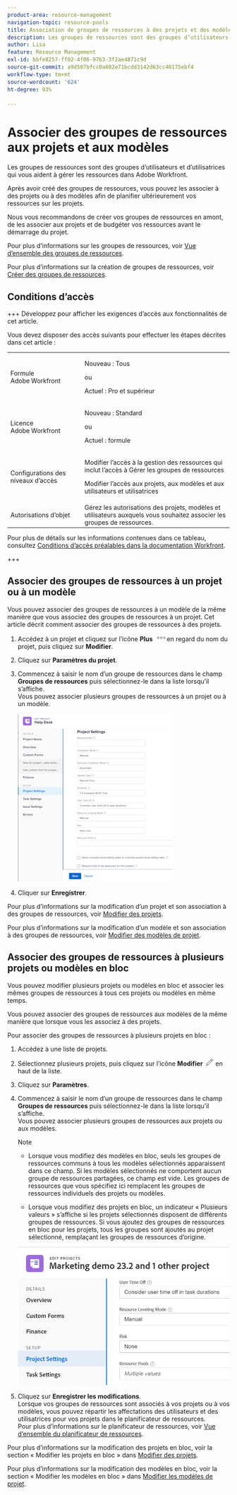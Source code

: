 ```yaml
---
product-area: resource-management
navigation-topic: resource-pools
title: Association de groupes de ressources à des projets et des modèles
description: Les groupes de ressources sont des groupes d’utilisateurs et d’utilisatrices qui vous aident à gérer les ressources dans Adobe Workfront.
author: Lisa
feature: Resource Management
exl-id: bbfe8257-ff02-4f06-9763-3f2ae4871c9d
source-git-commit: a9d507bfcc0a602e71bcdd3142d63cc40175ebf4
workflow-type: tm+mt
source-wordcount: '624'
ht-degree: 93%

---
```


# Associer des groupes de ressources aux projets et aux modèles


<!-- drafted for bulk editing projects: keep this in yellow till this releases to ALL customers - May 1, 2023

Also - take out all the references to Preview and Prod at prod final
-->

<!--<span class="preview">The highlighted information on this page refers to functionality not yet generally available. It is available for all customers in the Preview environment and for a select group of customers in the Production environment.</span>-->


<!--
<p>The sections about how to add resource pools to templates, projects are duplicated from the articles listed in those sections (Editing Projects, Creating a Template, etc).</p>
<p>***I decided to keep these steps here, though, because it's hard to parse through those much lunger articles for just updating this one field.)</p>
-->

Les groupes de ressources sont des groupes d’utilisateurs et d’utilisatrices qui vous aident à gérer les ressources dans Adobe Workfront.

Après avoir créé des groupes de ressources, vous pouvez les associer à des projets ou à des modèles afin de planifier ultérieurement vos ressources sur les projets.

Nous vous recommandons de créer vos groupes de ressources en amont, de les associer aux projets et de budgéter vos ressources avant le démarrage du projet.

Pour plus d’informations sur les groupes de ressources, voir [Vue d’ensemble des groupes de ressources](../../../resource-mgmt/resource-planning/resource-pools/work-with-resource-pools.md).

Pour plus d’informations sur la création de groupes de ressources, voir [Créer des groupes de ressources](../../../resource-mgmt/resource-planning/resource-pools/create-resource-pools.md).

## Conditions d’accès

+++ Développez pour afficher les exigences d’accès aux fonctionnalités de cet article.

Vous devez disposer des accès suivants pour effectuer les étapes décrites dans cet article :

<table style="table-layout:auto"> 
 <col> 
 <col> 
 <tbody> 
  <tr> 
   <td role="rowheader">Formule Adobe Workfront</td> 
   <td><p>Nouveau : Tous</p>
       <p>ou</p>
       <p>Actuel : Pro et supérieur</p> </td> 
  </tr> 
  <tr> 
   <td role="rowheader">Licence Adobe Workfront</td> 
   <td><p>Nouveau : Standard</p>
       <p>ou</p>
       <p>Actuel : formule</p></td>
  </tr> 
  <tr> 
   <td role="rowheader">Configurations des niveaux d’accès</td> 
   <td> <p>Modifier l’accès à la gestion des ressources qui inclut l’accès à Gérer les groupes de ressources</p> <p>Modifier l’accès aux projets, aux modèles et aux utilisateurs et utilisatrices</p></td> 
  </tr> 
  <tr data-mc-conditions=""> 
   <td role="rowheader">Autorisations d’objet</td> 
   <td>Gérez les autorisations des projets, modèles et utilisateurs auxquels vous souhaitez associer les groupes de ressources.</td> 
  </tr> 
 </tbody> 
</table>

Pour plus de détails sur les informations contenues dans ce tableau, consultez [Conditions d’accès préalables dans la documentation Workfront](/help/quicksilver/administration-and-setup/add-users/access-levels-and-object-permissions/access-level-requirements-in-documentation.md).

+++

## Associer des groupes de ressources à un projet ou à un modèle

Vous pouvez associer des groupes de ressources à un modèle de la même manière que vous associez des groupes de ressources à un projet. Cet article décrit comment associer des groupes de ressources à des projets.

1. Accédez à un projet et cliquez sur l’icône **Plus** ![](assets/more-icon.png)en regard du nom du projet, puis cliquez sur **Modifier**.

1. Cliquez sur **Paramètres du projet**.

1. Commencez à saisir le nom d’un groupe de ressources dans le champ **Groupes de ressources** puis sélectionnez-le dans la liste lorsqu’il s’affiche.\
   Vous pouvez associer plusieurs groupes de ressources à un projet ou à un modèle.

   ![](assets/nwe-project-settings-in-edit-project-box-350x380.png)

1. Cliquer sur **Enregistrer**.

Pour plus d’informations sur la modification d’un projet et son association à des groupes de ressources, voir [Modifier des projets](../../../manage-work/projects/manage-projects/edit-projects.md).

Pour plus d’informations sur la modification d’un modèle et son association à des groupes de ressources, voir [Modifier des modèles de projet](../../../manage-work/projects/create-and-manage-templates/edit-templates.md).

## Associer des groupes de ressources à plusieurs projets ou modèles en bloc

Vous pouvez modifier plusieurs projets ou modèles en bloc et associer les mêmes groupes de ressources à tous ces projets ou modèles en même temps.

Vous pouvez associer des groupes de ressources aux modèles de la même manière que lorsque vous les associez à des projets.

Pour associer des groupes de ressources à plusieurs projets en bloc :

1. Accédez à une liste de projets.
1. Sélectionnez plusieurs projets, puis cliquez sur l’icône **Modifier** ![](assets/edit-icon.png) en haut de la liste.

1. Cliquez sur **Paramètres**.
1. Commencez à saisir le nom d’un groupe de ressources dans le champ **Groupes de ressources** puis sélectionnez-le dans la liste lorsqu’il s’affiche.\
   Vous pouvez associer plusieurs groupes de ressources aux projets ou aux modèles.

   >[!NOTE]
   >
   >* Lorsque vous modifiez des modèles en bloc, seuls les groupes de ressources communs à tous les modèles sélectionnés apparaissent dans ce champ. Si les modèles sélectionnés ne comportent aucun groupe de ressources partagées, ce champ est vide. Les groupes de ressources que vous spécifiez ici remplacent les groupes de ressources individuels des projets ou modèles.
   >
   >* Lorsque vous modifiez des projets en bloc, un indicateur « Plusieurs valeurs » s’affiche si les projets sélectionnés disposent de différents groupes de ressources. Si vous ajoutez des groupes de ressources en bloc pour les projets, tous les groupes sont ajoutés au projet sélectionné, remplaçant les groupes de ressources d’origine.

   ![add_resource_pools_to_multiple_projects.png](assets/add-resource-pools-to-multiple-projects-350x358.png)

1. Cliquez sur **Enregistrer les modifications**.\
   Lorsque vos groupes de ressources sont associés à vos projets ou à vos modèles, vous pouvez répartir les affectations des utilisateurs et des utilisatrices pour vos projets dans le planificateur de ressources.\
   Pour plus d’informations sur le planificateur de ressources, voir [Vue d’ensemble du planificateur de ressources](../../../resource-mgmt/resource-planning/get-started-resource-planner.md).

Pour plus d’informations sur la modification des projets en bloc, voir la section « Modifier les projets en bloc » dans [Modifier des projets](../../../manage-work/projects/manage-projects/edit-projects.md).

Pour plus d’informations sur la modification des modèles en bloc, voir la section « Modifier les modèles en bloc » dans [Modifier les modèles de projet](../../../manage-work/projects/create-and-manage-templates/edit-templates.md).
